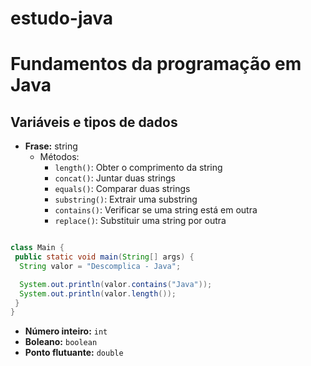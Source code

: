 # estudo-java
# Fundamentos da programação em Java

## Variáveis e tipos de dados

* **Frase:** string
    * Métodos:
        * `length()`: Obter o comprimento da string
        * `concat()`: Juntar duas strings
        * `equals()`: Comparar duas strings
        * `substring()`: Extrair uma substring
        * `contains()`: Verificar se uma string está em outra
        * `replace()`: Substituir uma string por outra
```java

class Main {
 public static void main(String[] args) {
  String valor = "Descomplica - Java";

  System.out.println(valor.contains("Java"));
  System.out.println(valor.length());
 }
}
```
* **Número inteiro:** `int`
* **Boleano:** `boolean`
* **Ponto flutuante:** `double`





  


